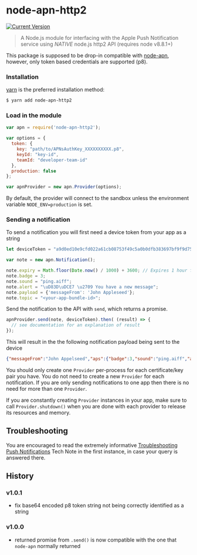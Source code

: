 node-apn-http2
==============

[![Current Version](https://img.shields.io/npm/v/node-apn-http2.svg?style=flat-square)](https://www.npmjs.org/package/node-apn-http2)

> A Node.js module for interfacing with the Apple Push Notification service using *NATIVE* node.js http2 API (requires node v8.8.1+)

This package is supposed to be drop-in compatible with [node-apn](https://github.com/node-apn/node-apn), however, only token based credentials are supported (p8).

### Installation

[yarn](https://yarnpkg.com) is the preferred installation method:

```bash
$ yarn add node-apn-http2
```

### Load in the module

```javascript
var apn = require('node-apn-http2');
```

```javascript
var options = {
  token: {
    key: "path/to/APNsAuthKey_XXXXXXXXXX.p8",
    keyId: "key-id",
    teamId: "developer-team-id"
  },
  production: false
};

var apnProvider = new apn.Provider(options);
```

By default, the provider will connect to the sandbox unless the environment variable `NODE_ENV=production` is set.

### Sending a notification
To send a notification you will first need a device token from your app as a string

```javascript
let deviceToken = "a9d0ed10e9cfd022a61cb08753f49c5a0b0dfb383697bf9f9d750a1003da19c7"
```

```javascript
var note = new apn.Notification();

note.expiry = Math.floor(Date.now() / 1000) + 3600; // Expires 1 hour from now.
note.badge = 3;
note.sound = "ping.aiff";
note.alert = "\uD83D\uDCE7 \u2709 You have a new message";
note.payload = {'messageFrom': 'John Appleseed'};
note.topic = "<your-app-bundle-id>";
```

Send the notification to the API with `send`, which returns a promise.

```javascript
apnProvider.send(note, deviceToken).then( (result) => {
  // see documentation for an explanation of result
});
```

This will result in the the following notification payload being sent to the device

```json
{"messageFrom":"John Appelseed","aps":{"badge":3,"sound":"ping.aiff","alert":"\uD83D\uDCE7 \u2709 You have a new message"}}
```

You should only create one `Provider` per-process for each certificate/key pair you have. You do not need to create a new `Provider` for each notification. If you are only sending notifications to one app then there is no need for more than one `Provider`. 

If you are constantly creating `Provider` instances in your app, make sure to call `Provider.shutdown()` when you are done with each provider to release its resources and memory. 

## Troubleshooting

You are encouraged to read the extremely informative [Troubleshooting Push Notifications](http://developer.apple.com/library/ios/#technotes/tn2265/_index.html) Tech Note in the first instance, in case your query is answered there.

## History

### v1.0.1

- fix base64 encoded p8 token string not being correctly identified as a string

### v1.0.0

- returned promise from `.send()` is now compatible with the one that `node-apn` normally returned